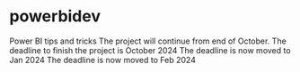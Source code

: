 # powerbidev
Power BI tips and tricks
The project will continue from end of October.
The deadline to finish the project is October 2024
The deadline is now moved to Jan 2024
The deadline is now moved to Feb 2024
